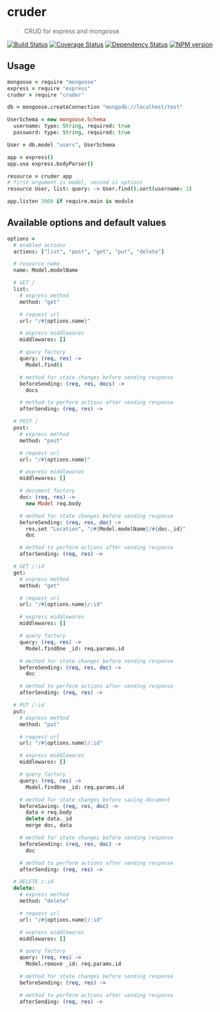 # cruder

> CRUD for express and mongoose.

[![Build Status](https://travis-ci.org/rithis/cruder.png?branch=master)](https://travis-ci.org/rithis/cruder)
[![Coverage Status](https://coveralls.io/repos/rithis/cruder/badge.png?branch=master)](https://coveralls.io/r/rithis/cruder?branch=master)
[![Dependency Status](https://gemnasium.com/rithis/cruder.png)](https://gemnasium.com/rithis/cruder)
[![NPM version](https://badge.fury.io/js/cruder.png)](http://badge.fury.io/js/cruder)

## Usage

```coffee
mongoose = require "mongoose"
express = require "express"
cruder = require "cruder"

db = mongoose.createConnection "mongodb://localhost/test"

UserSchema = new mongoose.Schema
  username: type: String, required: true
  password: type: String, required: true

User = db.model "users", UserSchema

app = express()
app.use express.bodyParser()

resource = cruder app
# first argument is model, second is options
resource User, list: query: -> User.find().sort(username: 1)

app.listen 3000 if require.main is module
```

## Available options and default values

```coffee
options =
  # enabled actions
  actions: ["list", "post", "get", "put", "delete"]

  # resource name
  name: Model.modelName

  # GET /
  list:
    # express method
    method: "get"

    # request url
    url: "/#{options.name}"

    # express middlewares
    middlewares: []

    # query factory
    query: (req, res) ->
      Model.find()

    # method for state changes before sending response
    beforeSending: (req, res, docs) ->
      docs

    # method to perform actions after sending response
    afterSending: (req, res) ->

  # POST /
  post:
    # express method
    method: "post"

    # request url
    url: "/#{options.name}"

    # express middlewares
    middlewares: []

    # document factory
    doc: (req, res) ->
      new Model req.body

    # method for state changes before sending response
    beforeSending: (req, res, doc) ->
      res.set "Location", "/#{Model.modelName}/#{doc._id}"
      doc

    # method to perform actions after sending response
    afterSending: (req, res) ->

  # GET /:id
  get:
    # express method
    method: "get"

    # request url
    url: "/#{options.name}/:id"

    # express middlewares
    middlewares: []

    # query factory
    query: (req, res) ->
      Model.findOne _id: req.params.id

    # method for state changes before sending response
    beforeSending: (req, res, doc) ->
      doc

    # method to perform actions after sending response
    afterSending: (req, res) ->

  # PUT /:id
  put:
    # express method
    method: "put"

    # request url
    url: "/#{options.name}/:id"

    # express middlewares
    middlewares: []

    # query factory
    query: (req, res) ->
      Model.findOne _id: req.params.id

    # method for state changes before saving document
    beforeSaving: (req, res, doc) ->
      data = req.body
      delete data._id
      merge doc, data

    # method for state changes before sending response
    beforeSending: (req, res, doc) ->
      doc

    # method to perform actions after sending response
    afterSending: (req, res) ->

  # DELETE /:id
  delete:
    # express method
    method: "delete"

    # request url
    url: "/#{options.name}/:id"

    # express middlewares
    middlewares: []

    # query factory
    query: (req, res) ->
      Model.remove _id: req.params.id

    # method for state changes before sending response
    beforeSending: (req, res) ->

    # method to perform actions after sending response
    afterSending: (req, res) ->
```
